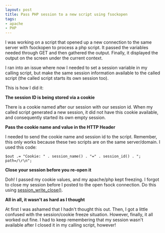 ```yaml
---
layout: post
title: Pass PHP session to a new script using fsockopen
tags:
- apache
- PHP
---
```

I was working on a script that opened up a new connection to the same server with fsockopen to process a php script.  It passed the variables needed through GET and then gathered the output.  Finally, it displayed the output on the screen under the current context.

I ran into an issue where now I needed to set a session variable in my calling script, but make the same session information available to the called script (the called script starts its own session too).

This is how I did it:

**The session ID is being stored via a cookie**

There is a cookie named after our session with our session id.  When my called script generated a new session, it did not have this cookie available, and consequently started its own empty session.

**Pass the cookie name and value in the HTTP Header**

I needed to send the cookie name and session id to the script.  Remember, this only works because these two scripts are on the same server/domain.  I used this code:

```php?start_inline=1
$out .= "Cookie: " . session_name() . "=" . session_id() . "; path=/\r\n";
```

**Close your session before you re-open it**

Doh!  I passed my cookie values, and my apache/php kept freezing.  I forgot to close my session before I posted to the open fsock connection.  Do this using [session_write_close()](http://php.net/session_write_close).

**All in all, it wasn't as hard as I thought**

At first I was ashamed that I hadn't thought this out.  Then, I got a little confused with the session/cookie freeze situation.  However, finally, it all worked out fine.  I had to keep remembering that my session wasn't available after I closed it in my calling script, however!
